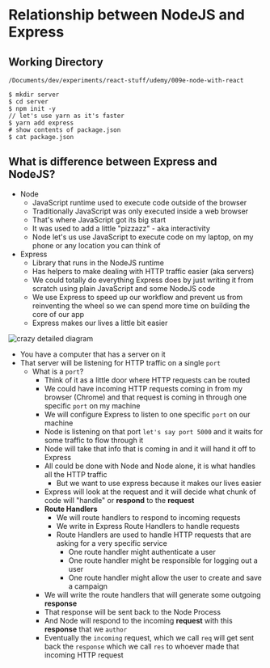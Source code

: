 # Relationship between NodeJS and Express

## Working Directory
`/Documents/dev/experiments/react-stuff/udemy/009e-node-with-react`

```
$ mkdir server
$ cd server
$ npm init -y
// let's use yarn as it's faster
$ yarn add express
# show contents of package.json
$ cat package.json
```

## What is difference between Express and NodeJS?
* Node
    - JavaScript runtime used to execute code outside of the browser
    - Traditionally JavaScript was only executed inside a web browser
    - That's where JavaScript got its big start
    - It was used to add a little "pizzazz" - aka interactivity
    - Node let's us use JavaScript to execute code on my laptop, on my phone or any location you can think of
* Express
    - Library that runs in the NodeJS runtime
    - Has helpers to make dealing with HTTP traffic easier (aka servers)
    - We could totally do everything Express does by just writing it from scratch using plain JavaScript and some NodeJS code
    - We use Express to speed up our workflow and prevent us from reinventing the wheel so we can spend more time on building the core of our app
    - Express makes our lives a little bit easier

![crazy detailed diagram](https://i.imgur.com/K7eUlVk.png)

* You have a computer that has a server on it
* That server will be listening for HTTP traffic on a single `port`
    - What is a `port`?
        + Think of it as a little door where HTTP requests can be routed
        + We could have incoming HTTP requests coming in from my browser (Chrome) and that request is coming in through one specific `port` on my machine
        + We will configure Express to listen to one specific `port` on our machine
        + Node is listening on that port `let's say port 5000` and it waits for some traffic to flow through it
        + Node will take that info that is coming in and it will hand it off to Express
        + All could be done with Node and Node alone, it is what handles all the HTTP traffic
            * But we want to use express because it makes our lives easier
        + Express will look at the request and it will decide what chunk of code will "handle" or **respond** to the **request**
        + **Route Handlers**
            * We will route handlers to respond to incoming requests
            * We write in Express Route Handlers to handle requests
            * Route Handlers are used to handle HTTP requests that are asking for a very specific service
                - One route handler might authenticate a user
                - One route handler might be responsible for logging out a user
                - One route handler might allow the user to create and save a campaign
        + We will write the route handlers that will generate some outgoing **response**
        + That response will be sent back to the Node Process
        + And Node will respond to the incoming **request** with this **response** that we `author`
        + Eventually the `incoming` request, which we call `req` will get sent back the `response` which we call `res` to whoever made that incoming HTTP request
